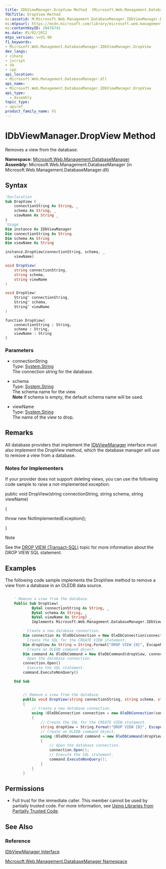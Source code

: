 ```yaml
---
title: IDbViewManager.DropView Method  (Microsoft.Web.Management.DatabaseManager)
TOCTitle: DropView Method
ms:assetid: M:Microsoft.Web.Management.DatabaseManager.IDbViewManager.DropView(System.String,System.String,System.String)
ms:mtpsurl: https://msdn.microsoft.com/library/microsoft.web.management.databasemanager.idbviewmanager.dropview(v=VS.90)
ms:contentKeyID: 20476741
ms.date: 05/02/2012
mtps_version: v=VS.90
f1_keywords:
- Microsoft.Web.Management.DatabaseManager.IDbViewManager.DropView
dev_langs:
- csharp
- jscript
- vb
- cpp
api_location:
- Microsoft.Web.Management.DatabaseManager.dll
api_name:
- Microsoft.Web.Management.DatabaseManager.IDbViewManager.DropView
api_type:
  - Assembly
topic_type:
- apiref
product_family_name: VS
---
```


# IDbViewManager.DropView Method

Removes a view from the database.

**Namespace:**  [Microsoft.Web.Management.DatabaseManager](microsoft-web-management-databasemanager-namespace.md)  
**Assembly:**  Microsoft.Web.Management.DatabaseManager (in Microsoft.Web.Management.DatabaseManager.dll)

## Syntax

```vb
'Declaration
Sub DropView ( _
    connectionString As String, _
    schema As String, _
    viewName As String _
)
'Usage
Dim instance As IDbViewManager
Dim connectionString As String
Dim schema As String
Dim viewName As String

instance.DropView(connectionString, schema, _
    viewName)
```

```csharp
void DropView(
    string connectionString,
    string schema,
    string viewName
)
```

```cpp
void DropView(
    String^ connectionString, 
    String^ schema, 
    String^ viewName
)
```

```jscript
function DropView(
    connectionString : String, 
    schema : String, 
    viewName : String
)
```

### Parameters

  - connectionString  
    Type: [System.String](https://msdn.microsoft.com/library/s1wwdcbf)  
    The connection string for the database.  

<!-- end list -->

  - schema  
    Type: [System.String](https://msdn.microsoft.com/library/s1wwdcbf)  
    The schema name for the view.  
    **Note**    If schema is empty, the default schema name will be used.  

<!-- end list -->

  - viewName  
    Type: [System.String](https://msdn.microsoft.com/library/s1wwdcbf)  
    The name of the view to drop.  

## Remarks

All database providers that implement the [IDbViewManager](idbviewmanager-interface-microsoft-web-management-databasemanager.md) interface must also implement the DropView method, which the database manager will use to remove a view from a database.

### Notes for Implementers

If your provider does not support deleting views, you can use the following code sample to raise a not-implemented exception:

public void DropView(string connectionString, string schema, string viewName)

{

   throw new NotImplementedException();

}

> [!NOTE]  
> See the [DROP VIEW (Transact-SQL)](https://msdn.microsoft.com/library/ms173492.aspx) topic for more information about the DROP VIEW SQL statement.

## Examples

The following code sample implements the DropView method to remove a view from a database in an OLEDB data source.

```vb

    ' Remove a view from the database.
    Public Sub DropView( _
            ByVal connectionString As String, _
            ByVal schema As String, _
            ByVal viewName As String) _
            Implements Microsoft.Web.Management.DatabaseManager.IDbViewManager.DropView

        ' Create a new database connection.
        Dim connection As OleDbConnection = New OleDbConnection(connectionString)
        ' Create the SQL for the CREATE VIEW statement.
        Dim dropView As String = String.Format("DROP VIEW {0}", EscapeName(viewName))
        ' Create an OLEDB command object.
        Dim command As OleDbCommand = New OleDbCommand(dropView, connection)
        ' Open the database connection.
        connection.Open()
        ' Execute the SQL statement.
        command.ExecuteNonQuery()

    End Sub

```

```csharp

        // Remove a view from the database.
        public void DropView(string connectionString, string schema, string viewName)
        {
            // Create a new database connection.
            using (OleDbConnection connection = new OleDbConnection(connectionString))
            {
                // Create the SQL for the CREATE VIEW statement.
                string dropView = String.Format("DROP VIEW {0}", EscapeName(viewName));
                // Create an OLEDB command object.
                using (OleDbCommand command = new OleDbCommand(dropView, connection))
                {
                    // Open the database connection.
                    connection.Open();
                    // Execute the SQL statement.
                    command.ExecuteNonQuery();
                }
            }
        }

```

## Permissions

  - Full trust for the immediate caller. This member cannot be used by partially trusted code. For more information, see [Using Libraries from Partially Trusted Code](https://msdn.microsoft.com/library/8skskf63).

## See Also

### Reference

[IDbViewManager Interface](idbviewmanager-interface-microsoft-web-management-databasemanager.md)

[Microsoft.Web.Management.DatabaseManager Namespace](microsoft-web-management-databasemanager-namespace.md)
